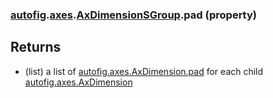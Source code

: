 ### [autofig](autofig.md).[axes](autofig.axes.md).[AxDimensionSGroup](autofig.axes.AxDimensionSGroup.md).pad (property)




Returns
---------
* (list) a list of  [autofig.axes.AxDimension.pad](autofig.axes.AxDimension.pad.md) for each child
    [autofig.axes.AxDimension](autofig.axes.AxDimension.md)

